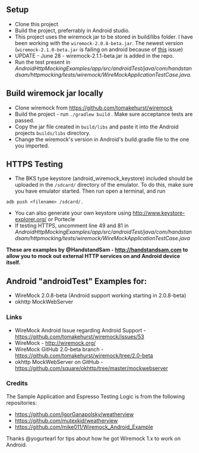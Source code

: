 ## Setup

- Clone this project
- Build the project, preferrably in Android studio.
- This project uses the wiremock jar to be stored in build/libs folder. I have been working with the `wiremock-2.0.8-beta.jar`. The newest version (`wiremock-2.1.0-beta.jar` is failing on android because of [this](https://groups.google.com/forum/#!topic/wiremock-user/qDy0eZ2RjbI) issue)
- UPDATE - June 28 - wiremock-2.1.1-beta.jar is added in the repo.
- Run the test present in _AndroidHttpMockingExamples/app/src/androidTest/java/com/handstandsam/httpmocking/tests/wiremock/WireMockApplicationTestCase.java._

## Build wiremock jar locally

- Clone wiremock from https://github.com/tomakehurst/wiremock
- Build the project - run `./gradlew build` . Make sure acceptance tests are passed.
- Copy the jar file created in `build/libs` and paste it into the Android projects `builds/libs` directory.
- Change the wiremock's version in Android's build.gradle file to the one you imported.

## HTTPS Testing
-  The BKS type keystore (android_wiremock_keystore) included should be uploaded in the `/sdcard/`  directory of the emulator. To do this, make sure you have emulator started. Then run
  open a terminal, and run
  ```
  adb push <filename> /sdcard/.
  ```
- You can also generate your own keystore using http://www.keystore-explorer.org/ or Portecle
- If testing HTTPS, uncomment line 49 and 81 in _AndroidHttpMockingExamples/app/src/androidTest/java/com/handstandsam/httpmocking/tests/wiremock/WireMockApplicationTestCase.java_



**These are examples by @HandstandSam - http://handstandsam.com to allow you to mock out external HTTP services on and Android device itself.**

## Android "androidTest" Examples for: ##
* WireMock 2.0.8-beta (Android support working starting in 2.0.8-beta)
* okhttp MockWebServer

### Links ###
* WireMock Android Issue regarding Android Support - https://github.com/tomakehurst/wiremock/issues/53
* WireMock - http://wiremock.org/
* WireMock GitHub 2.0-beta branch - https://github.com/tomakehurst/wiremock/tree/2.0-beta
* okhttp MockWebServer on GitHub - https://github.com/square/okhttp/tree/master/mockwebserver

### Credits ###
The Sample Application and Espresso Testing Logic is from the following repositories:
* https://github.com/IgorGanapolsky/weatherview
* https://github.com/mutexkid/weatherview
* https://github.com/mike011/Wiremock_Android_Example

Thanks @yogurtearl for tips about how he got Wiremock 1.x to work on Android.

